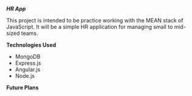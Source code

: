 ***HR App***

This project is intended to be practice working with the MEAN stack of JavaScript. It will be a simple HR application for managing small to mid-sized teams.

**Technologies Used**
- MongoDB
- Express.js
- Angular.js
- Node.js

**Future Plans**